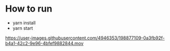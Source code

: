 # How to run
- yarn install
- yarn start




https://user-images.githubusercontent.com/4946353/198877109-0a3fb92f-b4a1-42c2-9e96-4bfef9882844.mov
